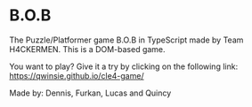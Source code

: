 # B.O.B

The Puzzle/Platformer game B.O.B in TypeScript made by Team H4CKERMEN. This is a DOM-based game.

You want to play? Give it a try by clicking on the following link: https://qwinsie.github.io/cle4-game/ 

Made by: Dennis, Furkan, Lucas and Quincy
